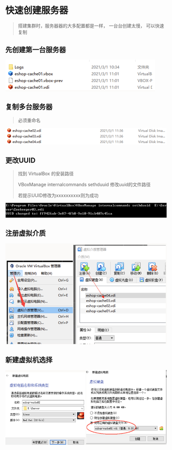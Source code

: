 # 快速创建服务器

> 搭建集群时，服务器器的大多配置都是一样， 一台台创建太慢， 可以快速复制

## 先创建第一台服务器

![image.png](./assets/1673225789343-image.png)

## 复制多台服务器

> 必须重命名

![image.png](./assets/1673225812069-image.png)


## 更改UUID

> 找到 VirtualBox 的安装路径
>
>
> VBoxManage internalcommands sethduuid 修改uuid的文件路径
>
> 若提示UUID修改为xxxxxxxxxx则为成功

![image.png](./assets/1673225838263-image.png)


## 注册虚拟介质

![image.png](./assets/1673225911221-image.png)


## 新建虚拟机选择

![image.png](./assets/1673225949396-image.png)
